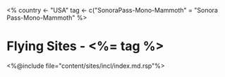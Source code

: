 <%
country <- "USA"
tag <- c("SonoraPass-Mono-Mammoth" = "Sonora Pass-Mono-Mammoth"
%>
# Flying Sites - <%= tag %>

<%@include file="content/sites/incl/index.md.rsp"%>
